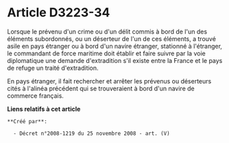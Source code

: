 # Article D3223-34

Lorsque le prévenu d'un crime ou d'un délit commis à bord de l'un des éléments subordonnés, ou un déserteur de l'un de ces
éléments, a trouvé asile en pays étranger ou à bord d'un navire étranger, stationné à l'étranger, le commandant de force
maritime doit établir et faire suivre par la voie diplomatique une demande d'extradition s'il existe entre la France et le
pays de refuge un traité d'extradition.

En pays étranger, il fait rechercher et arrêter les prévenus ou déserteurs cités à l'alinéa précédent qui se trouveraient à
bord d'un navire de commerce français.

**Liens relatifs à cet article**

	**Créé par**:

	  - Décret n°2008-1219 du 25 novembre 2008 - art. (V)
